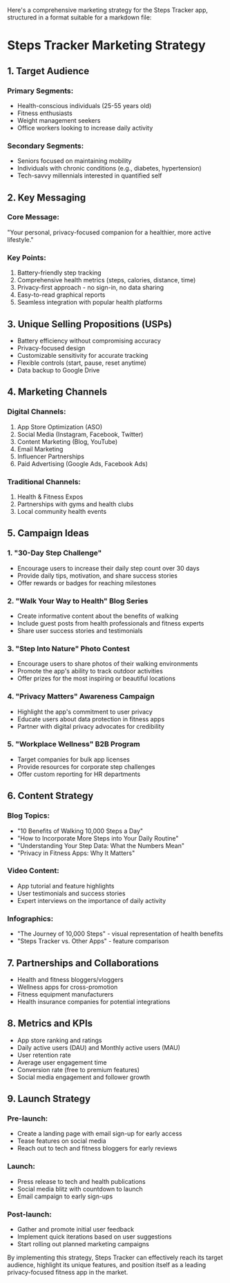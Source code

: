 Here's a comprehensive marketing strategy for the Steps Tracker app, structured in a format suitable for a markdown file:

# Steps Tracker Marketing Strategy

## 1. Target Audience

### Primary Segments:

-   Health-conscious individuals (25-55 years old)
-   Fitness enthusiasts
-   Weight management seekers
-   Office workers looking to increase daily activity

### Secondary Segments:

-   Seniors focused on maintaining mobility
-   Individuals with chronic conditions (e.g., diabetes, hypertension)
-   Tech-savvy millennials interested in quantified self

## 2. Key Messaging

### Core Message:

"Your personal, privacy-focused companion for a healthier, more active lifestyle."

### Key Points:

1. Battery-friendly step tracking
2. Comprehensive health metrics (steps, calories, distance, time)
3. Privacy-first approach - no sign-in, no data sharing
4. Easy-to-read graphical reports
5. Seamless integration with popular health platforms

## 3. Unique Selling Propositions (USPs)

-   Battery efficiency without compromising accuracy
-   Privacy-focused design
-   Customizable sensitivity for accurate tracking
-   Flexible controls (start, pause, reset anytime)
-   Data backup to Google Drive

## 4. Marketing Channels

### Digital Channels:

1. App Store Optimization (ASO)
2. Social Media (Instagram, Facebook, Twitter)
3. Content Marketing (Blog, YouTube)
4. Email Marketing
5. Influencer Partnerships
6. Paid Advertising (Google Ads, Facebook Ads)

### Traditional Channels:

1. Health & Fitness Expos
2. Partnerships with gyms and health clubs
3. Local community health events

## 5. Campaign Ideas

### 1. "30-Day Step Challenge"

-   Encourage users to increase their daily step count over 30 days
-   Provide daily tips, motivation, and share success stories
-   Offer rewards or badges for reaching milestones

### 2. "Walk Your Way to Health" Blog Series

-   Create informative content about the benefits of walking
-   Include guest posts from health professionals and fitness experts
-   Share user success stories and testimonials

### 3. "Step Into Nature" Photo Contest

-   Encourage users to share photos of their walking environments
-   Promote the app's ability to track outdoor activities
-   Offer prizes for the most inspiring or beautiful locations

### 4. "Privacy Matters" Awareness Campaign

-   Highlight the app's commitment to user privacy
-   Educate users about data protection in fitness apps
-   Partner with digital privacy advocates for credibility

### 5. "Workplace Wellness" B2B Program

-   Target companies for bulk app licenses
-   Provide resources for corporate step challenges
-   Offer custom reporting for HR departments

## 6. Content Strategy

### Blog Topics:

-   "10 Benefits of Walking 10,000 Steps a Day"
-   "How to Incorporate More Steps into Your Daily Routine"
-   "Understanding Your Step Data: What the Numbers Mean"
-   "Privacy in Fitness Apps: Why It Matters"

### Video Content:

-   App tutorial and feature highlights
-   User testimonials and success stories
-   Expert interviews on the importance of daily activity

### Infographics:

-   "The Journey of 10,000 Steps" - visual representation of health benefits
-   "Steps Tracker vs. Other Apps" - feature comparison

## 7. Partnerships and Collaborations

-   Health and fitness bloggers/vloggers
-   Wellness apps for cross-promotion
-   Fitness equipment manufacturers
-   Health insurance companies for potential integrations

## 8. Metrics and KPIs

-   App store ranking and ratings
-   Daily active users (DAU) and Monthly active users (MAU)
-   User retention rate
-   Average user engagement time
-   Conversion rate (free to premium features)
-   Social media engagement and follower growth

## 9. Launch Strategy

### Pre-launch:

-   Create a landing page with email sign-up for early access
-   Tease features on social media
-   Reach out to tech and fitness bloggers for early reviews

### Launch:

-   Press release to tech and health publications
-   Social media blitz with countdown to launch
-   Email campaign to early sign-ups

### Post-launch:

-   Gather and promote initial user feedback
-   Implement quick iterations based on user suggestions
-   Start rolling out planned marketing campaigns

By implementing this strategy, Steps Tracker can effectively reach its target audience, highlight its unique features, and position itself as a leading privacy-focused fitness app in the market.
